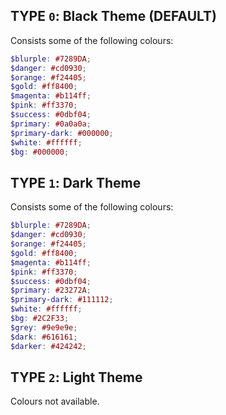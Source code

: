 ## TYPE `0`: Black Theme (DEFAULT)

Consists some of the following colours:
```scss
$blurple: #7289DA;
$danger: #cd0930;
$orange: #f24405;
$gold: #ff8400;
$magenta: #b114ff;
$pink: #ff3370;
$success: #0dbf04;
$primary: #0a0a0a;
$primary-dark: #000000;
$white: #ffffff;
$bg: #000000;
```

## TYPE `1`: Dark Theme

Consists some of the following colours:
```scss
$blurple: #7289DA;
$danger: #cd0930;
$orange: #f24405;
$gold: #ff8400;
$magenta: #b114ff;
$pink: #ff3370;
$success: #0dbf04;
$primary: #23272A;
$primary-dark: #111112;
$white: #ffffff;
$bg: #2C2F33;
$grey: #9e9e9e;
$dark: #616161;
$darker: #424242;
```

## TYPE `2`: Light Theme

Colours not available.